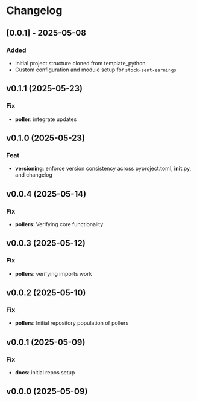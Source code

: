 # Changelog

## [0.0.1] - 2025-05-08

### Added

- Initial project structure cloned from template_python
- Custom configuration and module setup for `stock-sent-earnings`

## v0.1.1 (2025-05-23)

### Fix

- **poller**: integrate updates

## v0.1.0 (2025-05-23)

### Feat

- **versioning**: enforce version consistency across pyproject.toml, __init__.py, and changelog

## v0.0.4 (2025-05-14)

### Fix

- **pollers**: Verifying core functionality

## v0.0.3 (2025-05-12)

### Fix

- **pollers**: verifying imports work

## v0.0.2 (2025-05-10)

### Fix

- **pollers**: Initial repository population of pollers

## v0.0.1 (2025-05-09)

### Fix

- **docs**: initial repos setup

## v0.0.0 (2025-05-09)
